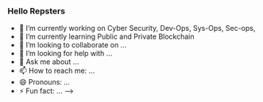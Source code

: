 ### Hello Repsters


- 🔭 I’m currently working on Cyber Security, Dev-Ops, Sys-Ops, Sec-ops, 
- 🌱 I’m currently learning Public and Private Blockchain
- 👯 I’m looking to collaborate on ...
- 🤔 I’m looking for help with ...
- 💬 Ask me about ...
- 📫 How to reach me: ...
- 😄 Pronouns: ...
- ⚡ Fun fact: ...
-->
